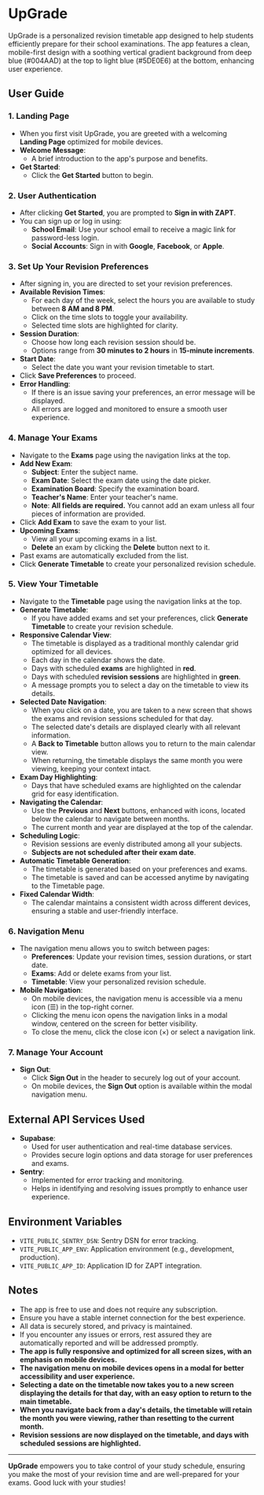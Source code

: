# UpGrade

UpGrade is a personalized revision timetable app designed to help students efficiently prepare for their school examinations. The app features a clean, mobile-first design with a soothing vertical gradient background from deep blue (#004AAD) at the top to light blue (#5DE0E6) at the bottom, enhancing user experience.

## User Guide

### 1. **Landing Page**

- When you first visit UpGrade, you are greeted with a welcoming **Landing Page** optimized for mobile devices.
- **Welcome Message**:
  - A brief introduction to the app's purpose and benefits.
- **Get Started**:
  - Click the **Get Started** button to begin.

### 2. **User Authentication**

- After clicking **Get Started**, you are prompted to **Sign in with ZAPT**.
- You can sign up or log in using:
  - **School Email**: Use your school email to receive a magic link for password-less login.
  - **Social Accounts**: Sign in with **Google**, **Facebook**, or **Apple**.

### 3. **Set Up Your Revision Preferences**

- After signing in, you are directed to set your revision preferences.
- **Available Revision Times**:
  - For each day of the week, select the hours you are available to study between **8 AM and 8 PM**.
  - Click on the time slots to toggle your availability.
  - Selected time slots are highlighted for clarity.
- **Session Duration**:
  - Choose how long each revision session should be.
  - Options range from **30 minutes to 2 hours** in **15-minute increments**.
- **Start Date**:
  - Select the date you want your revision timetable to start.
- Click **Save Preferences** to proceed.
- **Error Handling**:
  - If there is an issue saving your preferences, an error message will be displayed.
  - All errors are logged and monitored to ensure a smooth user experience.

### 4. **Manage Your Exams**

- Navigate to the **Exams** page using the navigation links at the top.
- **Add New Exam**:
  - **Subject**: Enter the subject name.
  - **Exam Date**: Select the exam date using the date picker.
  - **Examination Board**: Specify the examination board.
  - **Teacher's Name**: Enter your teacher's name.
  - **Note**: **All fields are required.** You cannot add an exam unless all four pieces of information are provided.
- Click **Add Exam** to save the exam to your list.
- **Upcoming Exams**:
  - View all your upcoming exams in a list.
  - **Delete** an exam by clicking the **Delete** button next to it.
- Past exams are automatically excluded from the list.
- Click **Generate Timetable** to create your personalized revision schedule.

### 5. **View Your Timetable**

- Navigate to the **Timetable** page using the navigation links at the top.
- **Generate Timetable**:
  - If you have added exams and set your preferences, click **Generate Timetable** to create your revision schedule.
- **Responsive Calendar View**:
  - The timetable is displayed as a traditional monthly calendar grid optimized for all devices.
  - Each day in the calendar shows the date.
  - Days with scheduled **exams** are highlighted in **red**.
  - Days with scheduled **revision sessions** are highlighted in **green**.
  - A message prompts you to select a day on the timetable to view its details.
- **Selected Date Navigation**:
  - When you click on a date, you are taken to a new screen that shows the exams and revision sessions scheduled for that day.
  - The selected date's details are displayed clearly with all relevant information.
  - A **Back to Timetable** button allows you to return to the main calendar view.
  - When returning, the timetable displays the same month you were viewing, keeping your context intact.
- **Exam Day Highlighting**:
  - Days that have scheduled exams are highlighted on the calendar grid for easy identification.
- **Navigating the Calendar**:
  - Use the **Previous** and **Next** buttons, enhanced with icons, located below the calendar to navigate between months.
  - The current month and year are displayed at the top of the calendar.
- **Scheduling Logic**:
  - Revision sessions are evenly distributed among all your subjects.
  - **Subjects are not scheduled after their exam date**.
- **Automatic Timetable Generation**:
  - The timetable is generated based on your preferences and exams.
  - The timetable is saved and can be accessed anytime by navigating to the Timetable page.
- **Fixed Calendar Width**:
  - The calendar maintains a consistent width across different devices, ensuring a stable and user-friendly interface.

### 6. **Navigation Menu**

- The navigation menu allows you to switch between pages:
  - **Preferences**: Update your revision times, session durations, or start date.
  - **Exams**: Add or delete exams from your list.
  - **Timetable**: View your personalized revision schedule.
- **Mobile Navigation**:
  - On mobile devices, the navigation menu is accessible via a menu icon (☰) in the top-right corner.
  - Clicking the menu icon opens the navigation links in a modal window, centered on the screen for better visibility.
  - To close the menu, click the close icon (×) or select a navigation link.

### 7. **Manage Your Account**

- **Sign Out**:
  - Click **Sign Out** in the header to securely log out of your account.
  - On mobile devices, the **Sign Out** option is available within the modal navigation menu.

## External API Services Used

- **Supabase**:
  - Used for user authentication and real-time database services.
  - Provides secure login options and data storage for user preferences and exams.
- **Sentry**:
  - Implemented for error tracking and monitoring.
  - Helps in identifying and resolving issues promptly to enhance user experience.

## Environment Variables

- `VITE_PUBLIC_SENTRY_DSN`: Sentry DSN for error tracking.
- `VITE_PUBLIC_APP_ENV`: Application environment (e.g., development, production).
- `VITE_PUBLIC_APP_ID`: Application ID for ZAPT integration.

## Notes

- The app is free to use and does not require any subscription.
- Ensure you have a stable internet connection for the best experience.
- All data is securely stored, and privacy is maintained.
- If you encounter any issues or errors, rest assured they are automatically reported and will be addressed promptly.
- **The app is fully responsive and optimized for all screen sizes, with an emphasis on mobile devices.**
- **The navigation menu on mobile devices opens in a modal for better accessibility and user experience.**
- **Selecting a date on the timetable now takes you to a new screen displaying the details for that day, with an easy option to return to the main timetable.**
- **When you navigate back from a day's details, the timetable will retain the month you were viewing, rather than resetting to the current month.**
- **Revision sessions are now displayed on the timetable, and days with scheduled sessions are highlighted.**

---

**UpGrade** empowers you to take control of your study schedule, ensuring you make the most of your revision time and are well-prepared for your exams. Good luck with your studies!